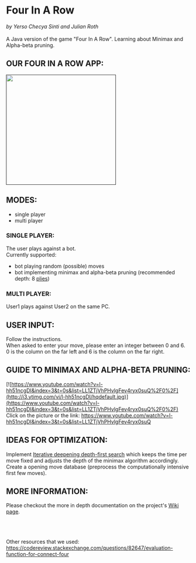 # Four In A Row
*by Yerso Checya Sinti and Julian Roth* <br><br>
A Java version of the game "Four In A Row". Learning about Minimax and Alpha-beta pruning.

## OUR FOUR IN A ROW APP:
<a href=""><img src="" width="300"></a>

## MODES:
- single player
- multi player

### SINGLE PLAYER:
  The user plays against a bot. <br>
  Currently supported:
  - bot playing random (possible) moves
  - bot implementing minimax and alpha-beta pruning (recommended depth: 8 [plies](https://en.wikipedia.org/wiki/Ply_(game_theory)))

### MULTI PLAYER:
  User1 plays against User2 on the same PC.
 
 ## USER INPUT:
 Follow the instructions.<br>
 When asked to enter your move, please enter an integer between 0 and 6. <br>
 0 is the column on the far left and 6 is the column on the far right.
 
## GUIDE TO MINIMAX AND ALPHA-BETA PRUNING:

[![https://www.youtube.com/watch?v=l-hh51ncgDI&index=3&t=0s&list=LL1ZTjVhPHvlgFev4ryx0suQ%2F0%2F](http://i3.ytimg.com/vi/l-hh51ncgDI/hqdefault.jpg)](https://www.youtube.com/watch?v=l-hh51ncgDI&index=3&t=0s&list=LL1ZTjVhPHvlgFev4ryx0suQ%2F0%2F) <br>
Click on the picture or the link: https://www.youtube.com/watch?v=l-hh51ncgDI&index=3&t=0s&list=LL1ZTjVhPHvlgFev4ryx0suQ 
<br>

## IDEAS FOR OPTIMIZATION:
Implement [
Iterative deepening depth-first search](https://en.wikipedia.org/wiki/Iterative_deepening_depth-first_search) which keeps the time per move fixed and adjusts the depth of the minimax algorithm accordingly. <br>
Create a opening move database (preprocess the computationally intensive first few moves).
<br>

## MORE INFORMATION:
Please checkout the more in depth documentation on the project's [Wiki page](https://github.com/mathmerizing/Four_In_A_Row/wiki "Wiki").


<br><br><br>
Other resources that we used: https://codereview.stackexchange.com/questions/82647/evaluation-function-for-connect-four
